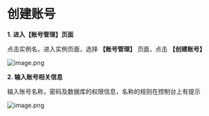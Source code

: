 # 创建账号

**1. 进入【账号管理】页面**

点击实例名，进入实例页面，选择 **【账号管理】** 页面，点击 **【创建账号】**

![image.png](https://img1.jcloudcs.com/cms/832151ff-b7a0-46e0-a24a-3cb734127f1820180704174359.png)



**2. 输入账号相关信息**

输入账号名称，密码及数据库的权限信息，名称的规则在控制台上有提示

![image.png](https://img1.jcloudcs.com/cms/62dae1e8-d8da-43ff-b5fb-e55c81992be920180704174420.png)
